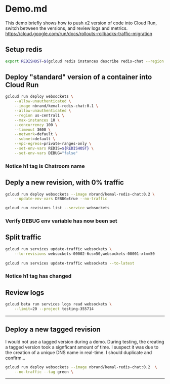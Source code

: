  # Demo.md
 This demo briefly shows how to push x2 version of code into Cloud Run,
 switch between the versions, and review logs and metrics.
 https://cloud.google.com/run/docs/rollouts-rollbacks-traffic-migration

## Setup redis
```bash
export REDISHOST=$(gcloud redis instances describe redis-chat --region $REGION --format "value(host)")
```

## Deploy "standard" version of a container into Cloud Run
```bash
gcloud run deploy websockets \
	--allow-unauthenticated \
	--image nbrand/kemal-redis-chat:0.1 \
	--allow-unauthenticated \
	--region us-central1 \
	--max-instances 10 \
	--concurrency 100 \
	--timeout 3600 \
	--network=default \
	--subnet=default \
	--vpc-egress=private-ranges-only \
	--set-env-vars REDIS=${REDISHOST} \
	--set-env-vars DEBUG="false"
```

### Notice h1 tag is Chatroom name

## Deply a new revision, with 0% traffic
```bash
gcloud run deploy websockets --image nbrand/kemal-redis-chat:0.2 \
    --update-env-vars DEBUG=true --no-traffic

gcloud run revisions list --service websockets
```

### Verify DEBUG env variable has now been set

## Split traffic
```bash
gcloud run services update-traffic websockets \
    --to-revisions websockets-00002-6cs=50,websockets-00001-xtm=50
    
gcloud run services update-traffic websockets --to-latest
```

### Notice h1 tag has changed

## Review logs
```bash
gcloud beta run services logs read websockets \
    --limit=20 --project testing-355714
```

---

## Deploy a new tagged revision
I would not use a tagged version during a demo.
During testing, the creating a tagged version took a signficant
amount of time.  I suspect it was due to the creation of a unique
DNS name in real-time. I should duplicate and confirm...

```bash
gcloud run deploy websockets --image nbrand/kemal-redis-chat:0.2  \
    --no-traffic --tag green \
```

---

